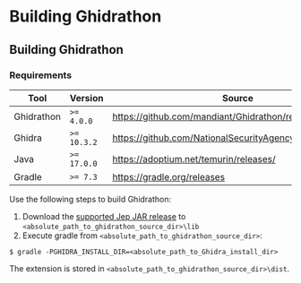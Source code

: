 # Building Ghidrathon

## Building Ghidrathon

### Requirements

Tool | Version |Source |
|---|---|---|
| Ghidrathon | `>= 4.0.0` | https://github.com/mandiant/Ghidrathon/releases |
| Ghidra | `>= 10.3.2` | https://github.com/NationalSecurityAgency/ghidra/releases |
| Java | `>= 17.0.0` | https://adoptium.net/temurin/releases/ |
| Gradle | `>= 7.3` | https://gradle.org/releases |

Use the following steps to build Ghidrathon:
1. Download the [supported Jep JAR release](https://github.com/ninia/jep/releases/download/v4.2.0/jep-4.2.0.jar) to `<absolute_path_to_ghidrathon_source_dir>\lib`
2. Execute gradle from `<absolute_path_to_ghidrathon_source_dir>`:
```
$ gradle -PGHIDRA_INSTALL_DIR=<absolute_path_to_Ghidra_install_dir>
```

The extension is stored in `<absolute_path_to_ghidrathon_source_dir>\dist`.
